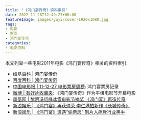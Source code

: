 ```yaml
---
title: "《鸿门宴传奇》资料索引"
date: 2022-11-28T12:49:27+06:00
featureImage: images/yuji/cover-1920x1080.jpg
tags:
- 电影
- 索引
- 鸿门宴传奇
categories:
- 电影资料
---
```


本文列举一些电影2011年电影《鸿门宴传奇》相关的资料索引:

<!--more-->

* [维基百科 | 鸿门宴传奇](https://zh.wikipedia.org/wiki/%E9%B4%BB%E9%96%80%E5%AE%B4%E5%82%B3%E5%A5%87)
* [百度百科 | 鸿门宴传奇](https://baike.baidu.com/item/%E9%B8%BF%E9%97%A8%E5%AE%B4%E4%BC%A0%E5%A5%87/1361609#4)
* [中国电影报 | 11-12-27 电影票房周榜](https://weibo.com/2304129841/xDX1K0R0x): 鸿门宴票房记录
* [微博 | 有好片收藏夹](https://weibo.com/1786761491/yDwPDfe5u?refer_flag=1001030103_): 《鸿门宴传奇》作为平壤电影节开幕电影
* [凤凰网 | 黎明冯绍峰冰雪电影节摘奖 《鸿门宴》再造传奇](https://news.ifeng.com/c/7fbTPbGlieu)
* [新浪娱乐 | 《鸿门宴》再获殊荣 李仁港拍新作《长城传奇》](http://ent.sina.com.cn/m/c/2012-03-04/23133572023.shtml)
* [新浪娱乐 | 《鸿门宴》遭遇“偷票房” 制片人痛斥行业黑手](http://ent.iqilu.com/film/news/2012/0117/1064733.shtml)
